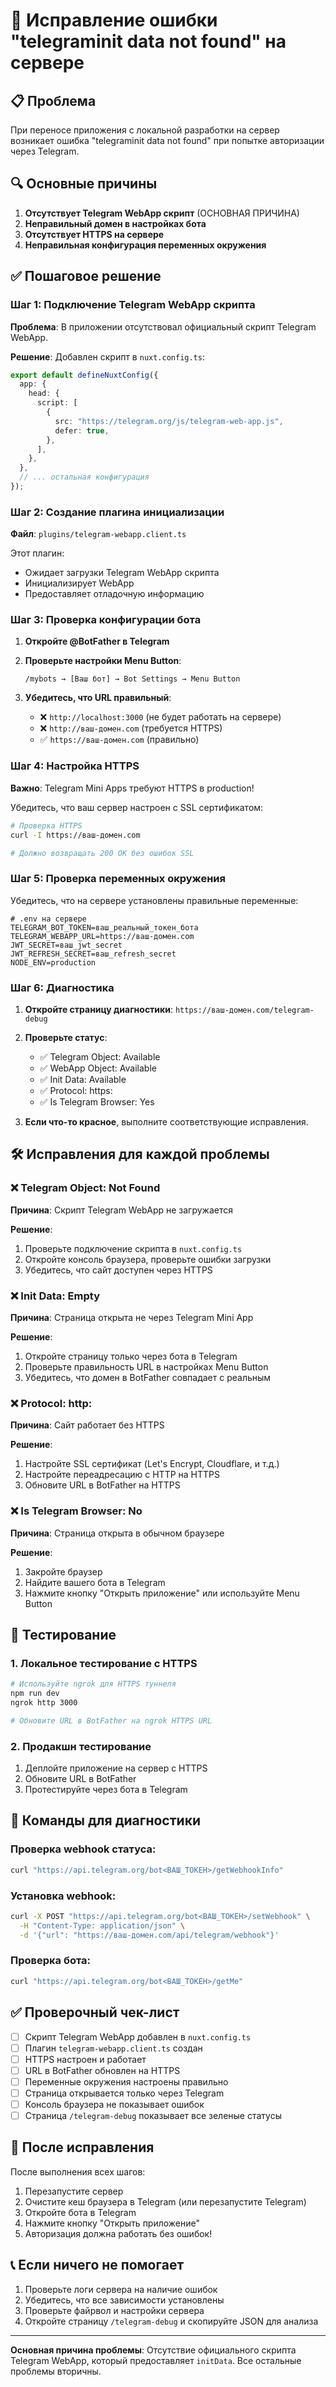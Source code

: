 # 🚨 Исправление ошибки "telegraminit data not found" на сервере

## 📋 Проблема

При переносе приложения с локальной разработки на сервер возникает ошибка "telegraminit data not found" при попытке авторизации через Telegram.

## 🔍 Основные причины

1. **Отсутствует Telegram WebApp скрипт** (ОСНОВНАЯ ПРИЧИНА)
2. **Неправильный домен в настройках бота**
3. **Отсутствует HTTPS на сервере**
4. **Неправильная конфигурация переменных окружения**

## ✅ Пошаговое решение

### Шаг 1: Подключение Telegram WebApp скрипта

**Проблема**: В приложении отсутствовал официальный скрипт Telegram WebApp.

**Решение**: Добавлен скрипт в `nuxt.config.ts`:

```typescript
export default defineNuxtConfig({
  app: {
    head: {
      script: [
        {
          src: "https://telegram.org/js/telegram-web-app.js",
          defer: true,
        },
      ],
    },
  },
  // ... остальная конфигурация
});
```

### Шаг 2: Создание плагина инициализации

**Файл**: `plugins/telegram-webapp.client.ts`

Этот плагин:

- Ожидает загрузки Telegram WebApp скрипта
- Инициализирует WebApp
- Предоставляет отладочную информацию

### Шаг 3: Проверка конфигурации бота

1. **Откройте @BotFather в Telegram**

2. **Проверьте настройки Menu Button**:

   ```
   /mybots → [Ваш бот] → Bot Settings → Menu Button
   ```

3. **Убедитесь, что URL правильный**:
   - ❌ `http://localhost:3000` (не будет работать на сервере)
   - ❌ `http://ваш-домен.com` (требуется HTTPS)
   - ✅ `https://ваш-домен.com` (правильно)

### Шаг 4: Настройка HTTPS

**Важно**: Telegram Mini Apps требуют HTTPS в production!

Убедитесь, что ваш сервер настроен с SSL сертификатом:

```bash
# Проверка HTTPS
curl -I https://ваш-домен.com

# Должно возвращать 200 OK без ошибок SSL
```

### Шаг 5: Проверка переменных окружения

Убедитесь, что на сервере установлены правильные переменные:

```env
# .env на сервере
TELEGRAM_BOT_TOKEN=ваш_реальный_токен_бота
TELEGRAM_WEBAPP_URL=https://ваш-домен.com
JWT_SECRET=ваш_jwt_secret
JWT_REFRESH_SECRET=ваш_refresh_secret
NODE_ENV=production
```

### Шаг 6: Диагностика

1. **Откройте страницу диагностики**: `https://ваш-домен.com/telegram-debug`

2. **Проверьте статус**:

   - ✅ Telegram Object: Available
   - ✅ WebApp Object: Available
   - ✅ Init Data: Available
   - ✅ Protocol: https:
   - ✅ Is Telegram Browser: Yes

3. **Если что-то красное**, выполните соответствующие исправления.

## 🛠️ Исправления для каждой проблемы

### ❌ Telegram Object: Not Found

**Причина**: Скрипт Telegram WebApp не загружается

**Решение**:

1. Проверьте подключение скрипта в `nuxt.config.ts`
2. Откройте консоль браузера, проверьте ошибки загрузки
3. Убедитесь, что сайт доступен через HTTPS

### ❌ Init Data: Empty

**Причина**: Страница открыта не через Telegram Mini App

**Решение**:

1. Откройте страницу только через бота в Telegram
2. Проверьте правильность URL в настройках Menu Button
3. Убедитесь, что домен в BotFather совпадает с реальным

### ❌ Protocol: http:

**Причина**: Сайт работает без HTTPS

**Решение**:

1. Настройте SSL сертификат (Let's Encrypt, Cloudflare, и т.д.)
2. Настройте переадресацию с HTTP на HTTPS
3. Обновите URL в BotFather на HTTPS

### ❌ Is Telegram Browser: No

**Причина**: Страница открыта в обычном браузере

**Решение**:

1. Закройте браузер
2. Найдите вашего бота в Telegram
3. Нажмите кнопку "Открыть приложение" или используйте Menu Button

## 🧪 Тестирование

### 1. Локальное тестирование с HTTPS

```bash
# Используйте ngrok для HTTPS туннеля
npm run dev
ngrok http 3000

# Обновите URL в BotFather на ngrok HTTPS URL
```

### 2. Продакшн тестирование

1. Деплойте приложение на сервер с HTTPS
2. Обновите URL в BotFather
3. Протестируйте через бота в Telegram

## 🔧 Команды для диагностики

### Проверка webhook статуса:

```bash
curl "https://api.telegram.org/bot<ВАШ_ТОКЕН>/getWebhookInfo"
```

### Установка webhook:

```bash
curl -X POST "https://api.telegram.org/bot<ВАШ_ТОКЕН>/setWebhook" \
  -H "Content-Type: application/json" \
  -d '{"url": "https://ваш-домен.com/api/telegram/webhook"}'
```

### Проверка бота:

```bash
curl "https://api.telegram.org/bot<ВАШ_ТОКЕН>/getMe"
```

## ✅ Проверочный чек-лист

- [ ] Скрипт Telegram WebApp добавлен в `nuxt.config.ts`
- [ ] Плагин `telegram-webapp.client.ts` создан
- [ ] HTTPS настроен и работает
- [ ] URL в BotFather обновлен на HTTPS
- [ ] Переменные окружения настроены правильно
- [ ] Страница открывается только через Telegram
- [ ] Консоль браузера не показывает ошибок
- [ ] Страница `/telegram-debug` показывает все зеленые статусы

## 🚀 После исправления

После выполнения всех шагов:

1. Перезапустите сервер
2. Очистите кеш браузера в Telegram (или перезапустите Telegram)
3. Откройте бота в Telegram
4. Нажмите кнопку "Открыть приложение"
5. Авторизация должна работать без ошибок!

## 📞 Если ничего не помогает

1. Проверьте логи сервера на наличие ошибок
2. Убедитесь, что все зависимости установлены
3. Проверьте файрвол и настройки сервера
4. Откройте страницу `/telegram-debug` и скопируйте JSON для анализа

---

**Основная причина проблемы**: Отсутствие официального скрипта Telegram WebApp, который предоставляет `initData`. Все остальные проблемы вторичны.
